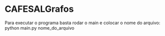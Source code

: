 # CAFESALGrafos
Para executar o programa basta rodar o main e colocar o nome do arquivo:
	python main.py nome_do_arquivo